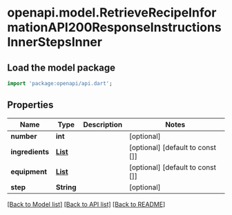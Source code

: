 # openapi.model.RetrieveRecipeInformationAPI200ResponseInstructionsInnerStepsInner

## Load the model package
```dart
import 'package:openapi/api.dart';
```

## Properties
Name | Type | Description | Notes
------------ | ------------- | ------------- | -------------
**number** | **int** |  | [optional] 
**ingredients** | [**List<SearchDrinksAPI200ResponseDrinksInnerInstructionsInnerStepsInnerIngredientsInner>**](SearchDrinksAPI200ResponseDrinksInnerInstructionsInnerStepsInnerIngredientsInner.md) |  | [optional] [default to const []]
**equipment** | [**List<SearchDrinksAPI200ResponseDrinksInnerInstructionsInnerStepsInnerIngredientsInner>**](SearchDrinksAPI200ResponseDrinksInnerInstructionsInnerStepsInnerIngredientsInner.md) |  | [optional] [default to const []]
**step** | **String** |  | [optional] 

[[Back to Model list]](../README.md#documentation-for-models) [[Back to API list]](../README.md#documentation-for-api-endpoints) [[Back to README]](../README.md)


